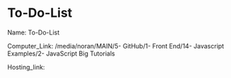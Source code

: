 # To-Do-List

Name: To-Do-List

Computer_Link: /media/noran/MAIN/5- GitHub/1- Front End/14- Javascript Examples/2- JavaScript Big Tutorials

Hosting_link: 
